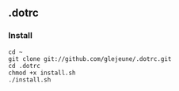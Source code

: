 ## .dotrc 

### Install

    cd ~
    git clone git://github.com/glejeune/.dotrc.git
    cd .dotrc
    chmod +x install.sh
    ./install.sh

